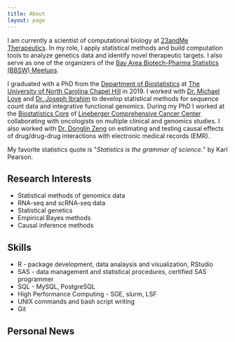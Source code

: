 ```yaml
---
title: About
layout: page
---
```

<!-- ![Profile Image]({{ site.url }}/{{ site.picture }}) -->


I am currently a scientist of computational biology at [23andMe Therapeutics](https://therapeutics.23andme.com/). In my role, I apply statistical methods and build computation tools to analyze genetics data and identify novel therapeutic targets. I also serve as one of the organizers of the [Bay Area Biotech-Pharma Statistics (BBSW) Meetups](https://www.bbsw.org/meetupabout).

I graduated with a PhD from the [Department of Biostatistics](https://sph.unc.edu/bios/biostatistics/) at [The University of North Carolina Chapel Hill](https://unc.edu) in 2019. I worked with [Dr. Michael Love](https://mikelove.github.io) and [Dr. Joseph Ibrahim](https://sph.unc.edu/adv_profile/joseph-g-ibrahim-phd/) to develop statistical methods for sequence count data and integrative functional genomics. During my PhD I worked at the [Biostatistics Core](https://unclineberger.org/biostats/) of [Lineberger Comprehensive Cancer Center](https://unclineberger.org/) collaborating with oncologists on multiple clinical and genomics studies. I also worked with [Dr. Donglin Zeng](http://bios.unc.edu/~dzeng/) on estimating and testing causal effects of drug/drug-drug interactions with electronic medical records (EMR).

<!--I am originally from China, and was born and raised in Beijing. During my senior year at [The Capitol University of Economics and Business](https://english.cueb.edu.cn/) (首都经济贸易大学) majoring in Statistics, I realized that I am more interested in developing and applying statistical methods to answer healthcare questions. This idea motivated my decision to apply to graduate school in Biostatistics, and to join biotech industry upon graduation.-->

My favorite statistics quote is "*Statistics is the grammar of science.*" by Karl Pearson.

<h2>Research Interests</h2>

<ul class="interest-list">
	<li>Statistical methods of genomics data</li>
	<li>RNA-seq and scRNA-seq data</li>
	<li>Statistical genetics</li>
	<li>Empirical Bayes methods</li>
	<li>Causal inference methods</li>
</ul>

<h2>Skills</h2>

<ul class="skill-list">
	<li>R - package development, data analaysis and visualization, RStudio</li>
	<li>SAS - data management and statistical procedures, certified SAS programmer </li>
	<li>SQL - MySQL, PostgreSQL</li>
	<li>High Performance Computing - SGE, slurm, LSF</li>
	<li>UNIX commands and bash script writing</li>
	<li>Git</li>
</ul>

<h2>Personal News</h2>

